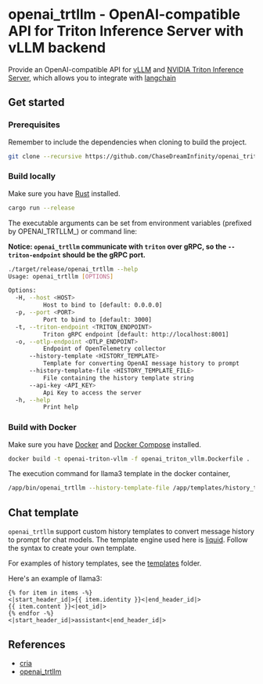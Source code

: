 # openai_trtllm - OpenAI-compatible API for Triton Inference Server with vLLM backend

Provide an OpenAI-compatible API for [vLLM](https://github.com/vllm-project/vllm)
and [NVIDIA Triton Inference Server](https://github.com/triton-inference-server/tensorrtllm_backend), which allows you
to integrate with [langchain](https://github.com/langchain-ai/langchain)

## Get started

### Prerequisites

Remember to include the dependencies when cloning to build the project.

```bash
git clone --recursive https://github.com/ChaseDreamInfinity/openai_triton_vllm
```

### Build locally

Make sure you have [Rust](https://www.rust-lang.org/tools/install) installed.

```bash
cargo run --release
```

The executable arguments can be set from environment variables (prefixed by OPENAI_TRTLLM_) or command line:

**Notice: `openai_trtllm` communicate with `triton` over gRPC, so the `--triton-endpoint` should be the gRPC port.**

```bash
./target/release/openai_trtllm --help
Usage: openai_trtllm [OPTIONS]

Options:
  -H, --host <HOST>
          Host to bind to [default: 0.0.0.0]
  -p, --port <PORT>
          Port to bind to [default: 3000]
  -t, --triton-endpoint <TRITON_ENDPOINT>
          Triton gRPC endpoint [default: http://localhost:8001]
  -o, --otlp-endpoint <OTLP_ENDPOINT>
          Endpoint of OpenTelemetry collector
      --history-template <HISTORY_TEMPLATE>
          Template for converting OpenAI message history to prompt
      --history-template-file <HISTORY_TEMPLATE_FILE>
          File containing the history template string
      --api-key <API_KEY>
          Api Key to access the server
  -h, --help
          Print help
```

### Build with Docker

Make sure you have [Docker](https://docs.docker.com/get-docker/) and [Docker Compose](https://docs.docker.com/compose/)
installed.

```bash
docker build -t openai-triton-vllm -f openai_triton_vllm.Dockerfile .
```

The execution command for llama3 template in the docker container,

```bash
/app/bin/openai_trtllm --history-template-file /app/templates/history_template_llama3.liquid
```

## Chat template

`openai_trtllm` support custom history templates to convert message history to prompt for chat models. The template
engine used here is [liquid](https://shopify.github.io/liquid/). Follow the syntax to create your own template.

For examples of history templates, see the [templates](templates) folder.

Here's an example of llama3:

```
{% for item in items -%}
<|start_header_id|>{{ item.identity }}<|end_header_id|>
{{ item.content }}<|eot_id|>
{% endfor -%}
<|start_header_id|>assistant<|end_header_id|>
```

## References

- [cria](https://github.com/AmineDiro/cria)
- [openai_trtllm](https://github.com/npuichigo/openai_trtllm)
